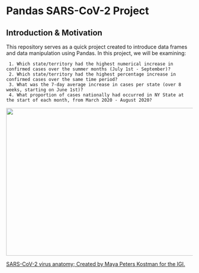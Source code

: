 # Pandas SARS-CoV-2 Project

## Introduction & Motivation
This repository serves as a quick project created to introduce data frames and data manipulation using Pandas. In this project, we will be examining:

     1. Which state/territory had the highest numerical increase in confirmed cases over the summer months (July 1st - September)?
     2. Which state/territory had the highest percentage increase in confirmed cases over the same time period?
     3. What was the 7-day average increase in cases per state (over 8 weeks, starting on June 1st)?
     4. What proportion of cases nationally had occurred in NY State at the start of each month, from March 2020 - August 2020?
     
<p align="center">
<img src="https://innovativegenomics.org/wp-content/uploads/2020/04/Single-virion-with-no-background.png" width="800" height="400">
  </p>

[SARS-CoV-2 virus anatomy; Created by Maya Peters Kostman for the IGI.](https://innovativegenomics.org/wp-content/uploads/2020/04/Single-virion-with-no-background.png)
